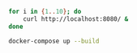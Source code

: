 ```bash
for i in {1..10}; do
    curl http://localhost:8080/ &
done
```

```bash
docker-compose up --build     
```